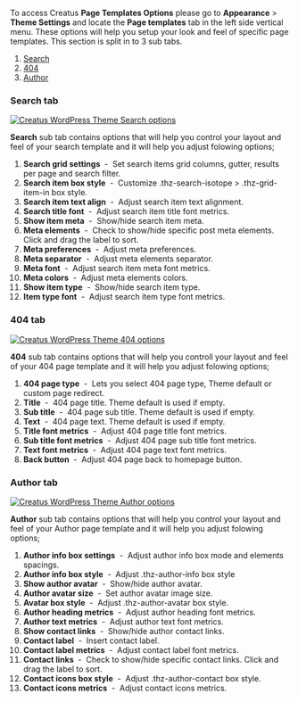 <div class="thz-lightbox-gallery" markdown="1">

To access Creatus __Page Templates Options__ please go to __Appearance__ >  __Theme Settings__ and locate the __Page templates__ tab in the left side vertical menu. These options will help you setup your look and feel of specific page templates. This section is split in to 3 sub tabs.


1. <a href="#search" class="thz-scroll">Search</a>
2. <a href="#fourofour" class="thz-scroll">404</a> <span class="thz-pro-feature"></span>
3. <a href="#author" class="thz-scroll">Author</a>


<div id="search" markdown="1">

### Search tab 
<div class="thz-doc-image max">
<a class="thz-lightbox mfp-image" href="../../docs-media/search-options.jpg" data-mfp-title="Creatus WordPress Theme Search options" data-modal-size="large">
	<img src="../../docs-media/search-options.jpg" alt="Creatus WordPress Theme Search options" />
</a>
</div>

__Search__ sub tab contains options that will help you control your layout and feel of your search template and it will help you adjust folowing options;



1. __Search grid settings__ &nbsp;-&nbsp; Set search items grid columns, gutter, results per page and search filter.
2. __Search item box style__ &nbsp;-&nbsp; Customize .thz-search-isotope > .thz-grid-item-in box style.
3. __Search item text align__ &nbsp;-&nbsp; Adjust search item text alignment.
4. __Search title font__ &nbsp;-&nbsp; Adjust search item title font metrics.
5. __Show item meta__ &nbsp;-&nbsp; Show/hide search item meta.
6. __Meta elements__ &nbsp;-&nbsp; Check to show/hide specific post meta elements. Click and drag the label to sort.
7. __Meta preferences__ &nbsp;-&nbsp; Adjust meta preferences.
8. __Meta separator__ &nbsp;-&nbsp; Adjust meta elements separator.
9. __Meta font__ &nbsp;-&nbsp; Adjust search item meta font metrics.
10. __Meta colors__ &nbsp;-&nbsp; Adjust meta elements colors.
11. __Show item type__ &nbsp;-&nbsp; Show/hide search item type.
12. __Item type font__ &nbsp;-&nbsp; Adjust search item type font metrics.
</div>


<div id="fourofour" markdown="1">

### 404 tab 
<div class="thz-doc-image max">
<a class="thz-lightbox mfp-image" href="../../docs-media/404-options.jpg" data-mfp-title="Creatus WordPress Theme 404 options" data-modal-size="large">
	<img src="../../docs-media/404-options.jpg" alt="Creatus WordPress Theme 404 options" />
</a>
</div>

__404__ sub tab contains options that will help you controll your layout and feel of your 404 page template and it will help you adjust folowing options;


1. __404 page type__ &nbsp;-&nbsp; Lets you select 404 page type, Theme default or custom page redirect.
2. __Title__ &nbsp;-&nbsp; 404 page title. Theme default is used if empty.
3. __Sub title__ &nbsp;-&nbsp; 404 page sub title. Theme default is used if empty.
4. __Text__ &nbsp;-&nbsp; 404 page text. Theme default is used if empty.
5. __Title font metrics__ &nbsp;-&nbsp; Adjust 404 page title font metrics.
6. __Sub title font metrics__ &nbsp;-&nbsp; Adjust 404 page sub title font metrics.
7. __Text font metrics__ &nbsp;-&nbsp; Adjust 404 page text font metrics.
8. __Back button__ &nbsp;-&nbsp; Adjust 404 page back to homepage button.


</div>



<div id="author" markdown="1">

### Author tab 
<div class="thz-doc-image max">
<a class="thz-lightbox mfp-image" href="../../docs-media/author-options.jpg" data-mfp-title="Creatus WordPress Theme Author options" data-modal-size="large">
	<img src="../../docs-media/author-options.jpg" alt="Creatus WordPress Theme Author options" />
</a>
</div>

__Author__ sub tab contains options that will help you control your layout and feel of your Author page template and it will help you adjust folowing options;



1. __Author info box settings__ &nbsp;-&nbsp; Adjust author info box mode and elements spacings.
2. __Author info box style__ &nbsp;-&nbsp; Adjust .thz-author-info box style
3. __Show author avatar__ &nbsp;-&nbsp; Show/hide author avatar.
4. __Author avatar size__ &nbsp;-&nbsp; Set author avatar image size.
5. __Avatar box style__ &nbsp;-&nbsp; Adjust .thz-author-avatar box style.
6. __Author heading metrics__ &nbsp;-&nbsp; Adjust author heading font metrics.
7. __Author text metrics__ &nbsp;-&nbsp; Adjust author text font metrics.
8. __Show contact links__ &nbsp;-&nbsp; Show/hide author contact links.
9. __Contact label__ &nbsp;-&nbsp; Insert contact label.
10. __Contact label metrics__ &nbsp;-&nbsp; Adjust contact label font metrics.
11. __Contact links__ &nbsp;-&nbsp; Check to show/hide specific contact links. Click and drag the label to sort.
12. __Contact icons box style__ &nbsp;-&nbsp; Adjust .thz-author-contact box style.
13. __Contact icons metrics__ &nbsp;-&nbsp; Adjust contact icons metrics.


</div>


</div>
